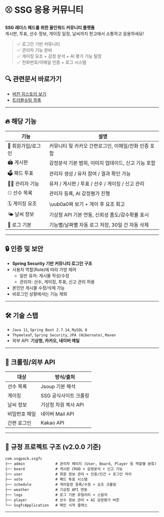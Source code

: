 # ⚾ SSG 응용 커뮤니티

**SSG 래더스 패드를 위한 올인워드 커뮤니티 플랫폼**  
게시판, 투표, 선수 정보, 게이징 일정, 날씨까지 한고에서 소통하고 응용하세요!

> ✅ 로그인 기반 커뮤니티  
> ✅ 관리자 기능 완비  
> ✅ 게이징 요조 + 감정 분석 + AI 평가 기능 탈장  
> ✅ 전화번호/이메일 인증 + 로그 시스템

## 🔍 관련문서 바로가기
- [버전 히스토리 보기](./version.md)
- [트러블슈팅 목록](https://github.com/yoon0416/ssgpack/blob/main/%ED%8A%B8%EB%9F%AC%EB%B8%94%EC%8A%88%ED%8C%85.md)
---

## 🔥 해당 기능

| 기능 | 설명 |
|--------|-------|
| 👤 회원가입/로그인 | 커뮤니티 및 카카오 간편로그인, 이메일/전화 인증 포함 |
| 🏟️ 게시판 | 감정분석 기본 범위, 이미지 업데이드, 신고 기능 포함 |
| 🗳️ 패드 투표 | 관리자 생성 / 유저 참여 / 결과 확인 가능 |
| 🧑‍💼 관리자 기능 | 유저 / 게시판 / 투표 / 선수 / 게이징 / 신고 관리 |
| ⚾ 선수 목록 | 관리자 등록, AI 감정평가 진행 |
| 🗓️ 게이징 요조 | \uub0a0짜 보기 + 게이 후 요조 회고 |
| 🌤️ 날씨 정보 | 기상청 API 기본 연동, 신뢰성 폼도/감수확률 표시 |
| 📄 로그 기본 | 기능별/날짜별 자동 로그 저장, 30일 건 자동 삭제 |

---

## 🔒 인증 및 보안
- **Spring Security 기반 커뮤니티 로그인 구조**
- 사용자 역할(Role)에 따라 가방 제어
  - 일반 유저: 게시물 작성/수정
  - 관리자: 선수, 게이징, 투표, 신고 관리 허용
- 본인만 게시물 수정/삭제 가능
- 비로그인 상황에서는 기능 제외

---

## 🛠️ 기술 스탭
- `Java 11`, `Spring Boot 2.7.14`, `MySQL 8`
- `Thymeleaf`, `Spring Security`, `JPA (Hibernate)`, `Maven`
- 외부 API: **기상청, 카카오, 네이버 메일**

---

## 📆 크롤링/외부 API
| 대상 | 방식/출처 |
|--------|-----------|
| 선수 목록 | Jsoup 기본 해석 |
| 게이징 | SSG 공식사이트 크롤링 |
| 날씨 정보 | 기상청 차원 복사 API |
| 비밀번호 메일 | 네이버 Mail API |
| 간편 로그인 | Kakao API |

---

## 📂 규정 프로젝트 구조 (v2.0.0 기준)

```
com.ssgpack.ssgfc
├── admin              # 관리자 페이지 (User, Board, Player 등 역할별 분류)
├── board              # 게시판 CRUD + 감정분석 + 신고 기능
├── user               # 회원 정보 관리 + 인증/인간 + 로그인 처리
├── vote               # 패드 투표 시스템
├── schedule           # 게이일정 등록/수정 + 요조 크롤링
├── weather            # 기상청 API 연동
├── logs               # 로그 기본 유틸리티 + 스칼저
├── player             # 선수 정보 관리 + AI 감정평가 버튼
└── SsgfcApplication   # 메인 시작 클래스
```

---

